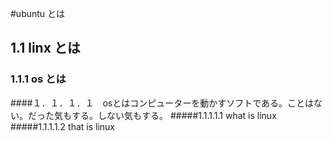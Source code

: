 #ubuntu とは
## 1.1 linx とは
### 1.1.1 os とは
####１．１．１．１　osとはコンピューターを動かすソフトである。ことはない。だった気もする。しない気もする。
#####1.1.1.1.1 what is linux
#####1.1.1.1.2 that is linux

